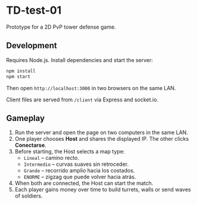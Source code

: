 # TD-test-01

Prototype for a 2D PvP tower defense game.

## Development

Requires Node.js. Install dependencies and start the server:

```bash
npm install
npm start
```

Then open `http://localhost:3000` in two browsers on the same LAN.

Client files are served from `/client` via Express and socket.io.

## Gameplay

1. Run the server and open the page on two computers in the same LAN.
2. One player chooses **Host** and shares the displayed IP. The other clicks **Conectarse**.
3. Before starting, the Host selects a map type:
   - `Lineal` – camino recto.
   - `Intermedio` – curvas suaves sin retroceder.
   - `Grande` – recorrido amplio hacia los costados.
   - `ENORME` – zigzag que puede volver hacia atrás.
4. When both are connected, the Host can start the match.
5. Each player gains money over time to build turrets, walls or send waves of soldiers.
